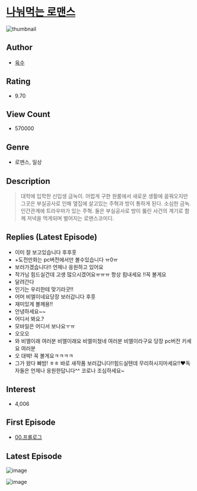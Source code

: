 # [나눠먹는 로맨스](https://comic.naver.com/bestChallenge/list?titleId=712853)
![thumbnail](https://image-comic.pstatic.net/user_contents_data/challenge_comic/2019/08/01/302335/thumbnail_202x164db8cea91_6c2b_4eac_9e0d_2f620fb2fab8_00001784.JPEG)

## Author
- [육수](https://comic.naver.com/artistTitle?id=302335)

## Rating
- 9.70

## View Count
- 570000

## Genre
- 로맨스, 일상

## Description
> 대학에 입학한 신입생 금녹이. 어럽게 구한 원룸에서 새로운 생활에 꿈꿔오지만 그곳은 부실공사로 인해 옆집에 살고있는 주혁과 방이 통하게 된다. 소심한 금녹. 인간관계에 트라우마가 있는 주혁. 둘은 부실공사로 방이 뚫린 사건의 계기로 함께 저녁을 먹게되며 벌어지는 로맨스코미디.

## Replies (Latest Episode)
- 이미 잘 보고있습니다 후후훗
- +도전만화는 pc버전에서만 볼수있습니다 ㅠ0ㅠ
- 보러가겠습니다!! 언제나 응원하고 있어요
- 작가님 힘드실건데 고생 많으시겠어요ㅠㅠㅠ 항상 힘내세요 !!꼭 볼게요
- 달려간다
- 인기는 우리한테 맞기라굿!!
- 어머 비엘이네요당장 보러갑니다 후훗
- 재미있게 볼께용!!
- 안녕하세요~~
- 어디서 봐요.?
- 모바일은 어디서 보나요ㅜㅠ
- 오오오
- 와 비엘이래 여러분 비엘이래요 비엘미쳤네 여러분 비엘이라구요 당장 pc버전 키세요 여러분
- 오 대박! 꼭 볼게요ㅋㅋㅋㅋ
- 그가 왔다 빠밤! ㅎㅎ 바로 새작품 보러갑니다!!힘드실텐데 무리하시지마세요!!♥독자들은 언제나 응원한답니다^^ 코로나 조심하세요~

## Interest
- 4,006

## First Episode
- [00.프롤로그](https://comic.naver.com/bestChallenge/detail?titleId=712853&no=2)

## Latest Episode
![image](https://image-comic.pstatic.net/user_contents_data/challenge_comic/2020/03/16/302335/upload_3761179008266495589.jpeg)

![image](https://image-comic.pstatic.net/user_contents_data/challenge_comic/2020/03/16/302335/upload_3690759492506040373.jpeg)
